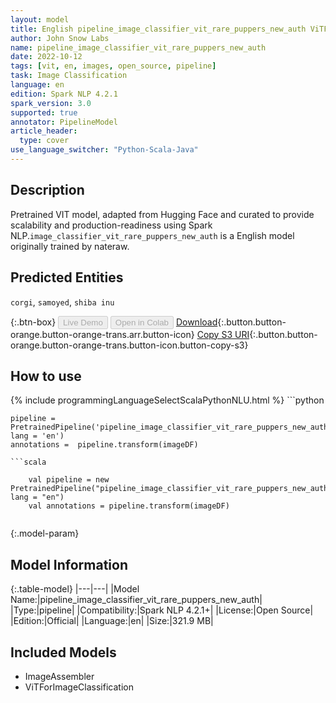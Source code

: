 ```yaml
---
layout: model
title: English pipeline_image_classifier_vit_rare_puppers_new_auth ViTForImageClassification from nateraw
author: John Snow Labs
name: pipeline_image_classifier_vit_rare_puppers_new_auth
date: 2022-10-12
tags: [vit, en, images, open_source, pipeline]
task: Image Classification
language: en
edition: Spark NLP 4.2.1
spark_version: 3.0
supported: true
annotator: PipelineModel
article_header:
  type: cover
use_language_switcher: "Python-Scala-Java"
---
```


## Description

Pretrained VIT  model, adapted from Hugging Face and curated to provide scalability and production-readiness using Spark NLP.`image_classifier_vit_rare_puppers_new_auth` is a English model originally trained by nateraw.


## Predicted Entities

`corgi`, `samoyed`, `shiba inu`



{:.btn-box}
<button class="button button-orange" disabled>Live Demo</button>
<button class="button button-orange" disabled>Open in Colab</button>
[Download](https://s3.amazonaws.com/auxdata.johnsnowlabs.com/public/models/pipeline_image_classifier_vit_rare_puppers_new_auth_en_4.2.1_3.0_1665537600392.zip){:.button.button-orange.button-orange-trans.arr.button-icon}
[Copy S3 URI](s3://auxdata.johnsnowlabs.com/public/models/pipeline_image_classifier_vit_rare_puppers_new_auth_en_4.2.1_3.0_1665537600392.zip){:.button.button-orange.button-orange-trans.button-icon.button-copy-s3}

## How to use



<div class="tabs-box" markdown="1">
{% include programmingLanguageSelectScalaPythonNLU.html %}
```python

    pipeline = PretrainedPipeline('pipeline_image_classifier_vit_rare_puppers_new_auth', lang = 'en')
    annotations =  pipeline.transform(imageDF)
    
```
```scala

    val pipeline = new PretrainedPipeline("pipeline_image_classifier_vit_rare_puppers_new_auth", lang = "en")
    val annotations = pipeline.transform(imageDF)
    
```
</div>

{:.model-param}
## Model Information

{:.table-model}
|---|---|
|Model Name:|pipeline_image_classifier_vit_rare_puppers_new_auth|
|Type:|pipeline|
|Compatibility:|Spark NLP 4.2.1+|
|License:|Open Source|
|Edition:|Official|
|Language:|en|
|Size:|321.9 MB|

## Included Models

- ImageAssembler
- ViTForImageClassification
